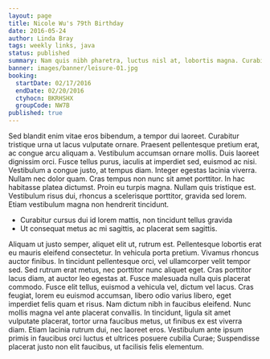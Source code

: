 ```yaml
---
layout: page
title: Nicole Wu's 79th Birthday
date: 2016-05-24
author: Linda Bray
tags: weekly links, java
status: published
summary: Nam quis nibh pharetra, luctus nisl at, lobortis magna. Curabitur.
banner: images/banner/leisure-01.jpg
booking:
  startDate: 02/17/2016
  endDate: 02/20/2016
  ctyhocn: BKRHSHX
  groupCode: NW7B
published: true
---
```

Sed blandit enim vitae eros bibendum, a tempor dui laoreet. Curabitur tristique urna ut lacus vulputate ornare. Praesent pellentesque pretium erat, ac congue arcu aliquam a. Vestibulum accumsan ornare mollis. Duis laoreet dignissim orci. Fusce tellus purus, iaculis at imperdiet sed, euismod ac nisi. Vestibulum a congue justo, at tempus diam. Integer egestas lacinia viverra. Nullam nec dolor quam. Cras tempus non nunc sit amet porttitor. In hac habitasse platea dictumst. Proin eu turpis magna. Nullam quis tristique est. Vestibulum risus dui, rhoncus a scelerisque porttitor, gravida sed lorem. Etiam vestibulum magna non hendrerit tincidunt.

* Curabitur cursus dui id lorem mattis, non tincidunt tellus gravida
* Ut consequat metus ac mi sagittis, ac placerat sem sagittis.

Aliquam ut justo semper, aliquet elit ut, rutrum est. Pellentesque lobortis erat eu mauris eleifend consectetur. In vehicula porta pretium. Vivamus rhoncus auctor finibus. In tincidunt pellentesque orci, vel ullamcorper velit tempor sed. Sed rutrum erat metus, nec porttitor nunc aliquet eget. Cras porttitor lacus diam, at auctor leo egestas at.
Fusce malesuada nulla quis placerat commodo. Fusce elit tellus, euismod a vehicula vel, dictum vel lacus. Cras feugiat, lorem eu euismod accumsan, libero odio varius libero, eget imperdiet felis quam et risus. Nam dictum nibh in faucibus eleifend. Nunc mollis magna vel ante placerat convallis. In tincidunt, ligula sit amet vulputate placerat, tortor urna faucibus metus, ut finibus ex est viverra diam. Etiam lacinia rutrum dui, nec laoreet eros. Vestibulum ante ipsum primis in faucibus orci luctus et ultrices posuere cubilia Curae; Suspendisse placerat justo non elit faucibus, ut facilisis felis elementum.
